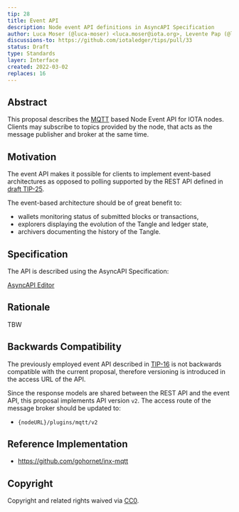 ```yaml
---
tip: 28
title: Event API
description: Node event API definitions in AsyncAPI Specification
author: Luca Moser (@luca-moser) <luca.moser@iota.org>, Levente Pap (@lzpap) <levente.pap@iota.org>
discussions-to: https://github.com/iotaledger/tips/pull/33
status: Draft
type: Standards
layer: Interface
created: 2022-03-02
replaces: 16
---
```


## Abstract

This proposal describes the [MQTT](https://mqtt.org/) based Node Event API for IOTA nodes. Clients may subscribe to
topics provided by the node, that acts as the message publisher and broker at the same time.

## Motivation

The event API makes it possible for clients to implement event-based architectures as opposed to polling supported
by the REST API defined in [draft TIP-25](../TIP-0025/tip-0025.md).

The event-based architecture should be of great benefit to:
 - wallets monitoring status of submitted blocks or transactions,
 - explorers displaying the evolution of the Tangle and ledger state,
 - archivers documenting the history of the Tangle.

## Specification

The API is described using the AsyncAPI Specification:

[AsyncAPI Editor](https://studio.asyncapi.com/?url=https://raw.githubusercontent.com/iotaledger/tips/stardust-event-api/tips/TIP-0028/event-api.yml)

## Rationale

TBW

## Backwards Compatibility

The previously employed event API described in [TIP-16](../TIP-0016/tip-0016.md) is not backwards compatible with the
current proposal, therefore versioning is introduced in the access URL of the API.

Since the response models are shared between the REST API and the event API, this proposal implements API version `v2`.
The access route of the message broker should be updated to:
 - `{nodeURL}/plugins/mqtt/v2`

## Reference Implementation

 - https://github.com/gohornet/inx-mqtt

## Copyright

Copyright and related rights waived via [CC0](https://creativecommons.org/publicdomain/zero/1.0/).
